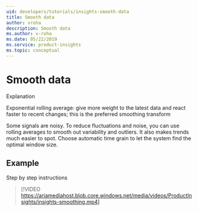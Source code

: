 ```yaml
---
uid: developers/tutorials/insights-smooth-data
title: Smooth data
author: vroha
description: Smooth data
ms.author: v-roha
ms.date: 05/22/2019
ms.service: product-insights
ms.topic: conceptual
---
```

# Smooth data

Explanation

Exponential rolling average: give more weight to the latest data and react faster to recent changes; this is the preferred smoothing transform

Some signals are noisy. To reduce fluctuations and noise, you can use rolling averages to smooth out variability and outliers. It also makes trends much easier to spot. Choose automatic time grain to let the system find the optimal window size.

## Example

Step by step instructions

> [!VIDEO https://ariamediahost.blob.core.windows.net/media/videos/ProductInsights/insights-smoothing.mp4]
